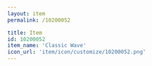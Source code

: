 ```yaml
---
layout: item
permalink: /10200052

title: Item
id: 10200052
item_name: 'Classic Wave'
icon_url: 'item/icon/customize/10200052.png'
---
```

